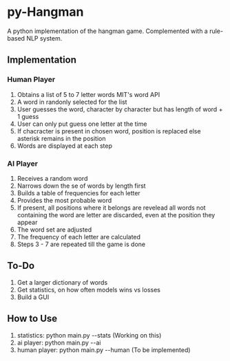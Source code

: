 # py-Hangman

A python implementation of the hangman game.
Complemented with a rule-based NLP system.

## Implementation
### Human Player
1. Obtains a list of 5 to 7 letter words MIT's word API
2. A word in randonly selected for the list
3. User guesses the word, character by character but has
    length of word + 1 guess
4. User can only put guess one letter at the time
5. If chacracter is present in chosen word, position is replaced
    else asterisk remains in the position
6. Words are displayed at each step

### AI Player
1. Receives a random word
2. Narrows down the se of words by length first
3. Builds a table of frequencies for each letter
4. Provides the most probable word
5. If present, all positions where it belongs are revelead
    all words not containing the word are letter are discarded,
    even at the position they appear
6. The word set are adjusted
7. The frequency of each letter are calculated
8. Steps 3 - 7 are repeated till the game is done

## To-Do
1. Get a larger dictionary of words
2. Get statistics, on how often models wins vs losses
3. Build a GUI

## How to Use
1. statistics: python main.py --stats <any-value> (Working on this)
2. ai player: python main.py --ai <any-value>
3. human player: python main.py --human <any-value> (To be implemented)
